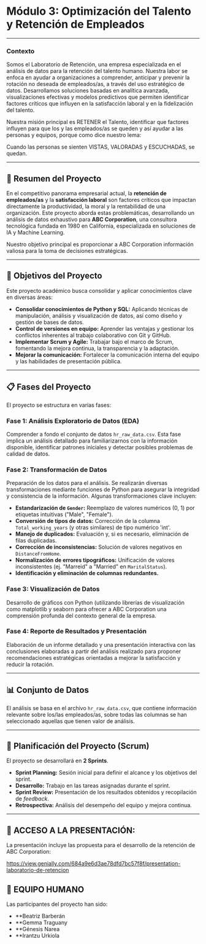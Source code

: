 # Módulo 3: Optimización del Talento y Retención de Empleados

---
### Contexto
Somos el Laboratorio de Retención, una empresa especializada en el análisis de datos para la retención del talento humano. Nuestra labor se enfoca en ayudar a organizaciones a comprender, anticipar y prevenir la rotación no deseada de empleados/as, a través del uso estratégico de datos. Desarrollamos soluciones basadas en analítica avanzada, visualizaciones efectivas y modelos predictivos que permiten identificar factores críticos que influyen en la satisfacción laboral y en la fidelización del talento. 

Nuestra misión principal es RETENER el Talento, identificar que factores influyen para que los y las empleados/as se queden y así ayudar a las personas y equipos, porque como dice nuestro lema:

Cuando las personas se sienten VISTAS, VALORADAS y ESCUCHADAS, se quedan.

---

## 🚀 Resumen del Proyecto

En el competitivo panorama empresarial actual, la **retención de empleados/as** y la **satisfacción laboral** son factores críticos que impactan directamente la productividad, la moral y la rentabilidad de una organización. Este proyecto aborda estas problemáticas, desarrollando un análisis de datos exhaustivo para **ABC Corporation**, una consultora tecnológica fundada en 1980 en California, especializada en soluciones de IA y Machine Learning.

Nuestro objetivo principal es proporcionar a ABC Corporation información valiosa para la toma de decisiones estratégicas.

---

## 🎯 Objetivos del Proyecto

Este proyecto académico busca consolidar y aplicar conocimientos clave en diversas áreas:

* **Consolidar conocimientos de Python y SQL:** Aplicando técnicas de manipulación, análisis y visualización de datos, así como diseño y gestión de bases de datos.
* **Control de versiones en equipo:** Aprender las ventajas y gestionar los conflictos inherentes al trabajo colaborativo con Git y GitHub.
* **Implementar Scrum y Agile:** Trabajar bajo el marco de Scrum, fomentando la mejora continua, la transparencia y la adaptación.
* **Mejorar la comunicación:** Fortalecer la comunicación interna del equipo y las habilidades de presentación pública.

---

## 📋 Fases del Proyecto

El proyecto se estructura en varias fases:

### Fase 1: Análisis Exploratorio de Datos (EDA)

Comprender a fondo el conjunto de datos `hr_raw_data.csv`. Esta fase implica un análisis detallado para familiarizarnos con la información disponible, identificar patrones iniciales y detectar posibles problemas de calidad de datos.

### Fase 2: Transformación de Datos

Preparación de los datos para el análisis. Se realizarán diversas transformaciones mediante funciones de Python para asegurar la integridad y consistencia de la información. Algunas transformaciones clave incluyen:

* **Estandarización de `Gender`:** Reemplazo de valores numéricos (0, 1) por etiquetas intuitivas ("Male", "Female").
* **Conversión de tipos de datos:** Corrección de la columna `Total_working_years` (y otras similares) de tipo numérico 'int'.
* **Manejo de duplicados:** Evaluación y, si es necesario, eliminación de filas duplicadas.
* **Corrección de inconsistencias:** Solución de valores negativos en `DistanceFromHome`.
* **Normalización de errores tipográficos:** Unificación de valores inconsistentes (ej. "Marreid" a "Married" en `MaritalStatus`).
* **Identificación y eliminación de columnas redundantes.**

### Fase 3: Visualización de Datos

Desarrollo de gráficos con Python (utilizando librerías de visualización como matplotlib y seaborn para ofrecer a ABC Corporation una comprensión profunda del contexto general de la empresa.

### Fase 4: Reporte de Resultados y Presentación

Elaboración de un informe detallado y una presentación interactiva con las conclusiones elaboradas a partir del análisis realizado para proponer recomendaciones estratégicas orientadas a mejorar la satisfacción y reducir la rotación.

---

## 📊 Conjunto de Datos

El análisis se basa en el archivo `hr_raw_data.csv`, que contiene información relevante sobre los/las empleados/as, sobre todas las columnas se han seleccionado aquellas que tienen valor de análisis.

---

## 📅 Planificación del Proyecto (Scrum)

El proyecto se desarrollará en **2 Sprints**. 

* **Sprint Planning:** Sesión inicial para definir el alcance y los objetivos del sprint.
* **Desarrollo:** Trabajo en las tareas asignadas durante el sprint.
* **Sprint Review:** Presentación de los resultados obtenidos y recopilación de *feedback*.
* **Retrospectiva:** Análisis del desempeño del equipo y mejora continua.

---

## 🔗 ACCESO A LA PRESENTACIÓN:

La presentación incluye las propuesta para el desarrollo de la retención de ABC Corporation:

https://view.genially.com/684a9e6d3ae78dfd7bc57f8f/presentation-laboratorio-de-retencion

## 🤝 EQUIPO HUMANO

Las participantes del proyecto han sido:

* **Beatriz Barberán
* **Gemma Traguany
* **Génesis Narea
* **Irantzu Urkiola
